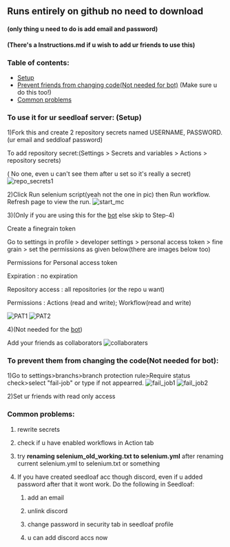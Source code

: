 ## Runs entirely on github no need to download 
#### (only thing u need to do is add email and password)
#### (There's a Instructions.md if u wish to add ur friends to use this)
### Table of contents:
- [Setup](https://github.com/dibope/mcserverstarter/blob/main/README.md#to-use-it-for-ur-seedloaf-server)
- [Prevent friends from changing code(Not needed for bot)](https://github.com/dibope/mcserverstarter/blob/main/README.md#to-prevent-them-from-changing-the-codenot-needed-for-bot) (Make sure u do this too!)
- [Common problems](https://github.com/dibope/mcserverstarter/blob/main/README.md#common-problems)

### To use it for ur seedloaf server: (Setup)



1)Fork this and create 2 repository secrets named USERNAME, PASSWORD.(ur email and seddloaf password)

  To add repository secret:(Settings > Secrets and variables > Actions > repository secrets)

( No one, even u can't see them after u set so it's really a secret)
![repo_secrets1](https://github.com/dibope/mcserverstarter/blob/main/.github/workflows/Images/repo_secrets1.jpg)

2)Click Run selenium script(yeah not the one in pic) then Run workflow. Refresh page to view the run.
![start_mc](https://github.com/dibope/mcserverstarter/blob/main/.github/workflows/Images/startmc.jpg)

3)(Only if you are using this for the [bot](https://discord.com/oauth2/authorize?client_id=1365006964001738993) else skip to Step-4)

Create a finegrain token 

Go to settings in profile > developer settings > personal access token > fine grain > set the permissions as given below(there are images below too)

Permissions for Personal access token

Expiration : no expiration

Repository access : all repositories (or the repo u want)

Permissions : Actions (read and write); Workflow(read and write)

![PAT1](https://github.com/dibope/workflowtrigger_bot/blob/main/PAT1.jpg)
![PAT2](https://github.com/dibope/workflowtrigger_bot/blob/main/PAT2.jpg)

4)(Not needed for the [bot](https://discord.com/oauth2/authorize?client_id=1365006964001738993))

Add your friends as collaborators
![collaboraters](https://github.com/dibope/mcserverstarter/blob/main/.github/workflows/Images/collaboraters.jpg)

### To prevent them from changing the code(Not needed for bot):

1)Go to settings>branchs>branch protection rule>Require status check>select "fail-job" or type if not appearred.
![fail_job1](https://github.com/dibope/mcserverstarter/blob/main/.github/workflows/Images/fail_job1.jpg)
![fail_job2](https://github.com/dibope/mcserverstarter/blob/main/.github/workflows/Images/fail_job2.jpg)

2)Set ur friends with read only access

### Common problems:
1. rewrite secrets

2. check if u have enabled workflows in Action tab

3. try **renaming selenium_old_working.txt to selenium.yml** after renaming current selenium.yml to selenium.txt or something

4. If you have created seedloaf acc though discord, even if u added password after that it wont work. Do the following in Seedloaf:

    1) add an email

    2) unlink discord

    3) change password in security tab in seedloaf profile

    4) u can add discord accs now
